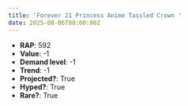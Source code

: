 ```yaml
---
title: 'Forever 21 Princess Anime Tassled Crown '
date: 2025-08-06T00:00:00Z
---
```

- **RAP**: 592
- **Value**: -1
- **Demand level**: -1
- **Trend**: -1
- **Projected?**: True
- **Hyped?**: True
- **Rare?**: True
